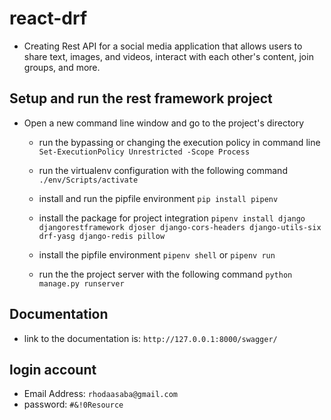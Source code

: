 # react-drf
- Creating Rest API for a social media application that allows users to share text, images, and videos, interact with each other's content, join groups, and more.


## Setup and run the rest framework project
- Open a new command line window and go to the project's directory
    - run the bypassing or changing the execution policy in command line
        `Set-ExecutionPolicy Unrestricted -Scope Process`

    - run the virtualenv configuration with the following command
        `./env/Scripts/activate`

    - install and run the pipfile environment
        `pip install pipenv`
    
    - install the package for project integration
        `pipenv install django djangorestframework djoser django-cors-headers django-utils-six drf-yasg django-redis pillow`

    - install the pipfile environment
        `pipenv shell` or `pipenv run`

    - run the the project server with the following command
        `python manage.py runserver`


## Documentation
- link to the documentation is:
    `http://127.0.0.1:8000/swagger/`


## login account
- Email Address: `rhodaasaba@gmail.com`
- password: `#&!0Resource`

